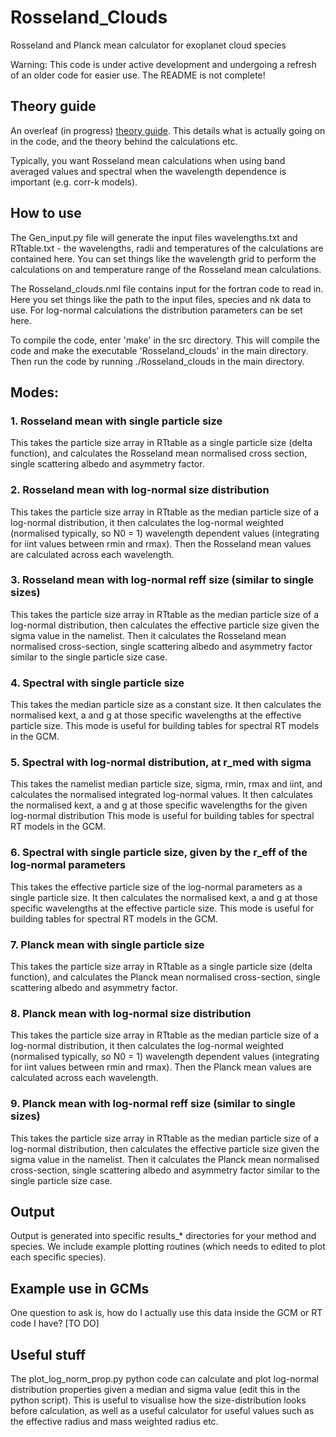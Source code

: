 # Rosseland_Clouds
 Rosseland and Planck mean calculator for exoplanet cloud species

 Warning: This code is under active development and undergoing a refresh of an older code for easier use. The README is not complete!

 ## Theory guide

 An overleaf (in progress) [theory guide](https://www.overleaf.com/read/mggfpbbmpqpk#2fbd7d).
 This details what is actually going on in the code, and the theory behind the calculations etc.

 Typically, you want Rosseland mean calculations when using band averaged values and spectral when the wavelength dependence is important (e.g. corr-k models).

 ## How to use

 The Gen_input.py file will generate the input files wavelengths.txt and RTtable.txt - the wavelengths, radii and temperatures of the calculations are contained here.
 You can set things like the wavelength grid to perform the calculations on and temperature range of the Rosseland mean calculations.

 The Rosseland_clouds.nml file contains input for the fortran code to read in. Here you set things like the path to the input files, species and nk data to use. For log-normal calculations the distribution parameters can be set here.

 To compile the code, enter 'make' in the src directory. This will compile the code and make the executable 'Rosseland_clouds' in the main directory. Then run the code by running ./Rosseland_clouds in the main directory.

 ## Modes: 

 ### 1. Rosseland mean with single particle size

 This takes the particle size array in RTtable as a single particle size (delta function), and calculates the Rosseland mean normalised cross section, single scattering albedo and asymmetry factor.

 ### 2. Rosseland mean with log-normal size distribution

 This takes the particle size array in RTtable as the median particle size of a log-normal distribution, it then calculates the log-normal weighted (normalised typically, so N0 = 1) wavelength dependent values (integrating for iint values between rmin and rmax). 
 Then the Rosseland mean values are calculated across each wavelength.

 ### 3. Rosseland mean with log-normal reff size (similar to single sizes)

 This takes the particle size array in RTtable as the median particle size of a log-normal distribution, then calculates the effective particle size given the sigma value in the namelist.
 Then it calculates the Rosseland mean normalised cross-section, single scattering albedo and asymmetry factor similar to the single particle size case.

 ### 4. Spectral with single particle size

 This takes the median particle size as a constant size.
 It then calculates the normalised kext, a and g at those specific wavelengths at the effective particle size. 
 This mode is useful for building tables for spectral RT models in the GCM.

 ### 5. Spectral with log-normal distribution, at r_med with sigma

 This takes the namelist median particle size, sigma, rmin, rmax and iint, and calculates the normalised integrated log-normal values.
 It then calculates the normalised kext, a and g at those specific wavelengths for the given log-normal distribution 
 This mode is useful for building tables for spectral RT models in the GCM.

 ### 6. Spectral with single particle size, given by the r_eff of the log-normal parameters

 This takes the effective particle size of the log-normal parameters as a single particle size.
 It then calculates the normalised kext, a and g at those specific wavelengths at the effective particle size. 
 This mode is useful for building tables for spectral RT models in the GCM.

 ### 7. Planck mean with single particle size

 This takes the particle size array in RTtable as a single particle size (delta function), and calculates the Planck mean normalised cross-section, single scattering albedo and asymmetry factor.

 ### 8. Planck mean with log-normal size distribution

 This takes the particle size array in RTtable as the median particle size of a log-normal distribution, it then calculates the log-normal weighted (normalised typically, so N0 = 1) wavelength dependent values (integrating for iint values between rmin and rmax). 
 Then the Planck mean values are calculated across each wavelength.

 ### 9. Planck mean with log-normal reff size (similar to single sizes)

 This takes the particle size array in RTtable as the median particle size of a log-normal distribution, then calculates the effective particle size given the sigma value in the namelist.
 Then it calculates the Planck mean normalised cross-section, single scattering albedo and asymmetry factor similar to the single particle size case.

 ## Output

 Output is generated into specific results_* directories for your method and species. We include example plotting routines (which needs to edited to plot each specific species).

 ## Example use in GCMs

 One question to ask is, how do I actually use this data inside the GCM or RT code I have? [TO DO]

 ## Useful stuff

 The plot_log_norm_prop.py python code can calculate and plot log-normal distribution properties given a median and sigma value (edit this in the python script).
 This is useful to visualise how the size-distribution looks before calculation, as well as a useful calculator for useful values such as the effective radius and mass weighted radius etc.
